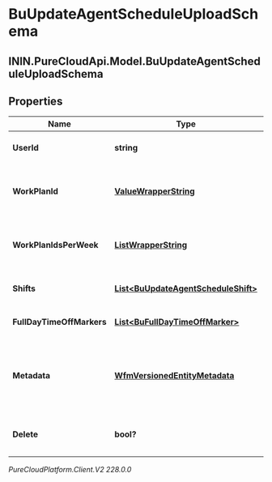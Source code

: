 # BuUpdateAgentScheduleUploadSchema

## ININ.PureCloudApi.Model.BuUpdateAgentScheduleUploadSchema

## Properties

|Name | Type | Description | Notes|
|------------ | ------------- | ------------- | -------------|
| **UserId** | **string** | The ID of the user to whom this agent schedule applies | |
| **WorkPlanId** | [**ValueWrapperString**](ValueWrapperString) | The ID of the work plan for this user.  Mutually exclusive with workPlanIdsPerWeek | [optional] |
| **WorkPlanIdsPerWeek** | [**ListWrapperString**](ListWrapperString) | The IDs of the work plans per week for this user.  Mutually exclusive with workPlanId | [optional] |
| **Shifts** | [**List&lt;BuUpdateAgentScheduleShift&gt;**](BuUpdateAgentScheduleShift) | The shift definitions for this agent schedule | [optional] |
| **FullDayTimeOffMarkers** | [**List&lt;BuFullDayTimeOffMarker&gt;**](BuFullDayTimeOffMarker) | Any full day time off markers that apply to this agent schedule | [optional] |
| **Metadata** | [**WfmVersionedEntityMetadata**](WfmVersionedEntityMetadata) | Version metadata for this agent schedule. Required if updating or deleting an existing agent schedule, otherwise should be omitted | [optional] |
| **Delete** | **bool?** | Whether to delete this agent&#39;s schedule. Defaults to false if not set | [optional] |



_PureCloudPlatform.Client.V2 228.0.0_
